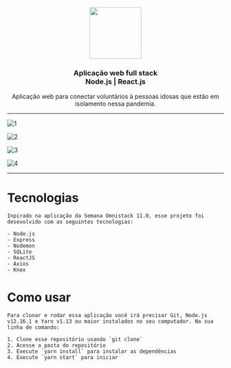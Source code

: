 <h1 align="center">
    <img src="https://user-images.githubusercontent.com/56697525/85427327-fb38bf00-b551-11ea-9365-13267607f11d.png" width="120">    
</h1>
<h3 align="center">Aplicação web full stack
<br> Node.js | React.js
</h3>
<p align="center">Aplicação web para conectar voluntários à pessoas idosas que estão em isolamento nessa pandemia.</p>

---

![1](https://user-images.githubusercontent.com/56697525/85431226-9f713480-b557-11ea-8f1f-98a54084d9d6.gif)

![2](https://user-images.githubusercontent.com/56697525/85431233-a13af800-b557-11ea-89cf-e7a787f64a90.gif)

![3](https://user-images.githubusercontent.com/56697525/85431238-a435e880-b557-11ea-9d66-43193becaa88.gif)

![4](https://user-images.githubusercontent.com/56697525/85431262-aa2bc980-b557-11ea-89c9-325083ed00f2.gif)

---

# Tecnologias

    Inpirado na aplicação da Semana Omnistack 11.0, esse projeto foi desevolvido com as seguintes tecnologias:

    - Node.js
    - Express
    - Nodemon
    - SQLite
    - ReactJS
    - Axios
    - Knex

# Como usar

    Para clonar e rodar essa aplicação você irá precisar Git, Node.js v12.16.1 e Yarn v1.13 ou maior instalados no seu computador. Na sua linha de comando:

    1. Clone esse repositório usando `git clone`
    2. Acesse a pasta do repositório
    3. Execute `yarn install` para instalar as dependências 
    4. Execute `yarn start` para iniciar 

    
    

      



